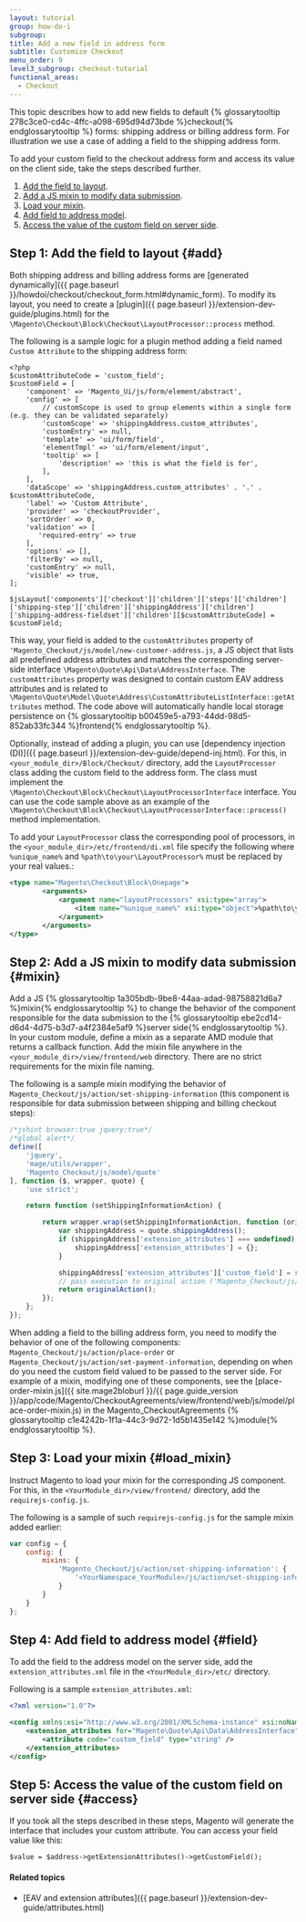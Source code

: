```yaml
---
layout: tutorial
group: how-do-i
subgroup:
title: Add a new field in address form
subtitle: Customize Checkout
menu_order: 9
level3_subgroup: checkout-tutorial
functional_areas:
  - Checkout
---
```


This topic describes how to add new fields to default {% glossarytooltip 278c3ce0-cd4c-4ffc-a098-695d94d73bde %}checkout{% endglossarytooltip %} forms: shipping address or billing address form. For illustration we use a case of adding a field to the shipping address form.

To add your custom field to the checkout address form and access its value on the client side,
take the steps described further.

1. [Add the field to layout](#add).
2. [Add a JS mixin to modify data submission](#mixin).
3. [Load your mixin](#load_mixin).
4. [Add field to address model](#field).
5. [Access the value of the custom field on server side](#access).

## Step 1: Add the field to layout {#add}

Both shipping address and billing address forms are [generated dynamically]({{ page.baseurl }}/howdoi/checkout/checkout_form.html#dynamic_form). To modify its layout, you need to create a [plugin]({{ page.baseurl }}/extension-dev-guide/plugins.html) for the `\Magento\Checkout\Block\Checkout\LayoutProcessor::process` method.

The following is a sample logic for a plugin method adding a field named `Custom Attribute` to the shipping address form:

```php?start_inline=1
<?php
$customAttributeCode = 'custom_field';
$customField = [
    'component' => 'Magento_Ui/js/form/element/abstract',
    'config' => [
        // customScope is used to group elements within a single form (e.g. they can be validated separately)
        'customScope' => 'shippingAddress.custom_attributes',
        'customEntry' => null,
        'template' => 'ui/form/field',
        'elementTmpl' => 'ui/form/element/input',
        'tooltip' => [
            'description' => 'this is what the field is for',
        ],
    ],
    'dataScope' => 'shippingAddress.custom_attributes' . '.' . $customAttributeCode,
    'label' => 'Custom Attribute',
    'provider' => 'checkoutProvider',
    'sortOrder' => 0,
    'validation' => [
       'required-entry' => true
    ],
    'options' => [],
    'filterBy' => null,
    'customEntry' => null,
    'visible' => true,
];

$jsLayout['components']['checkout']['children']['steps']['children']['shipping-step']['children']['shippingAddress']['children']['shipping-address-fieldset']['children'][$customAttributeCode] = $customField;
```

This way, your field is added to the `customAttributes` property of `'Magento_Checkout/js/model/new-customer-address.js`, a JS object that lists all predefined address attributes and matches the corresponding server-side interface `\Magento\Quote\Api\Data\AddressInterface`. The `customAttributes` property was designed to contain custom EAV address attributes and is related to `\Magento\Quote\Model\Quote\Address\CustomAttributeListInterface::getAttributes` method. The code above will automatically handle local storage persistence on {% glossarytooltip b00459e5-a793-44dd-98d5-852ab33fc344 %}frontend{% endglossarytooltip %}.

Optionally, instead of adding a plugin, you can use [dependency injection (DI)]({{ page.baseurl }}/extension-dev-guide/depend-inj.html). For this, in `<your_module_dir>/Block/Checkout/` directory, add the `LayoutProcessor` class adding the custom field to the address form. The class must implement the `\Magento\Checkout\Block\Checkout\LayoutProcessorInterface` interface. You can use the code sample above as an example of the `\Magento\Checkout\Block\Checkout\LayoutProcessorInterface::process()` method implementation.

To add your `LayoutProcessor` class the corresponding pool of processors, in the `<your_module_dir>/etc/frontend/di.xml` file specify the following where `%unique_name%` and `%path\to\your\LayoutProcessor%` must be replaced by your real values.:

```xml
<type name="Magento\Checkout\Block\Onepage">
        <arguments>
            <argument name="layoutProcessors" xsi:type="array">
                <item name="%unique_name%" xsi:type="object">%path\to\your\LayoutProcessor%</item>
            </argument>
        </arguments>
</type>
```

## Step 2: Add a JS mixin to modify data submission {#mixin}

Add a JS {% glossarytooltip 1a305bdb-9be8-44aa-adad-98758821d6a7 %}mixin{% endglossarytooltip %} to change the behavior of the component responsible for the data submission to the {% glossarytooltip ebe2cd14-d6d4-4d75-b3d7-a4f2384e5af9 %}server side{% endglossarytooltip %}. In your custom module, define a mixin as a separate AMD module that returns a callback function. Add the mixin file anywhere in the `<your_module_dir>/view/frontend/web` directory. There are no strict requirements for the mixin file naming.

The following is a sample mixin modifying the behavior of `Magento_Checkout/js/action/set-shipping-information` (this component is responsible for data submission between shipping and billing checkout steps):

```js
/*jshint browser:true jquery:true*/
/*global alert*/
define([
    'jquery',
    'mage/utils/wrapper',
    'Magento_Checkout/js/model/quote'
], function ($, wrapper, quote) {
    'use strict';

    return function (setShippingInformationAction) {

        return wrapper.wrap(setShippingInformationAction, function (originalAction) {
            var shippingAddress = quote.shippingAddress();
            if (shippingAddress['extension_attributes'] === undefined) {
                shippingAddress['extension_attributes'] = {};
            }

            shippingAddress['extension_attributes']['custom_field'] = shippingAddress.customAttributes['custom_field'];
            // pass execution to original action ('Magento_Checkout/js/action/set-shipping-information')
            return originalAction();
        });
    };
});
```

When adding a field to the billing address form, you need to modify the behavior of one of the following components: `Magento_Checkout/js/action/place-order` or `Magento_Checkout/js/action/set-payment-information`, depending on when do you need the custom field valued to be passed to the server side. For example of a mixin, modifying one of these components, see the [place-order-mixin.js]({{ site.mage2bloburl }}/{{ page.guide_version }}/app/code/Magento/CheckoutAgreements/view/frontend/web/js/model/place-order-mixin.js) in the Magento_CheckoutAgreements {% glossarytooltip c1e4242b-1f1a-44c3-9d72-1d5b1435e142 %}module{% endglossarytooltip %}.

## Step 3: Load your mixin {#load_mixin}

Instruct Magento to load your mixin for the corresponding JS component. For this, in the `<YourModule_dir>/view/frontend/` directory, add the `requirejs-config.js`.

The following is a sample of such `requirejs-config.js` for the sample mixin added earlier:

```js
var config = {
    config: {
        mixins: {
            'Magento_Checkout/js/action/set-shipping-information': {
                '<YourNamespace_YourModule>/js/action/set-shipping-information-mixin': true
            }
        }
    }
};
```

## Step 4: Add field to address model {#field}

To add the field to the address model on the server side, add the `extension_attributes.xml` file in the `<YourModule_dir>/etc/` directory.

Following is a sample `extension_attributes.xml`:

```xml
<?xml version="1.0"?>

<config xmlns:xsi="http://www.w3.org/2001/XMLSchema-instance" xsi:noNamespaceSchemaLocation="urn:magento:framework:Api/etc/extension_attributes.xsd">
    <extension_attributes for="Magento\Quote\Api\Data\AddressInterface">
        <attribute code="custom_field" type="string" />
    </extension_attributes>
</config>
```

## Step 5: Access the value of the custom field on server side {#access}

If you took all the steps described in these steps, Magento will generate the interface that includes your custom attribute. You can access your field value like this:

    $value = $address->getExtensionAttributes()->getCustomField();

#### Related topics

- [EAV and extension attributes]({{ page.baseurl }}/extension-dev-guide/attributes.html)
